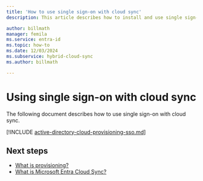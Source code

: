 ```yaml
---
title: 'How to use single sign-on with cloud sync'
description: This article describes how to install and use single sign-on with cloud sync.

author: billmath
manager: femila
ms.service: entra-id
ms.topic: how-to
ms.date: 12/03/2024
ms.subservice: hybrid-cloud-sync
ms.author: billmath

---
```


# Using single sign-on with cloud sync
The following document describes how to use single sign-on with cloud sync.

[!INCLUDE [active-directory-cloud-provisioning-sso.md](~/includes/entra-cloud-provisioning-sso.md)]





## Next steps 

- [What is provisioning?](../what-is-provisioning.md)
- [What is Microsoft Entra Cloud Sync?](what-is-cloud-sync.md)
